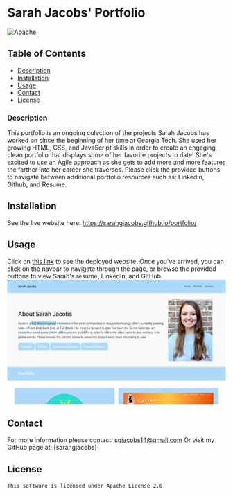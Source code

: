 

# Sarah Jacobs' Portfolio
[![Apache](https://img.shields.io/badge/license-apache-yellow)](https://opensource.org/licenses/Apache-2.0)

## Table of Contents
- [Description](#description)
- [Installation](#installation)
- [Usage](#usage)
- [Contact](#contact)
- [License](#license)

### Description
This portfolio is an ongoing colection of the projects Sarah Jacobs has worked on since the beginning of her time at Georgia Tech. She used her growing HTML, CSS, and JavaScript skills in order to create an engaging, clean portfolio that displays some of her favorite projects to date! She's excited to use an Agile approach as she gets to add more and more features the farther into her career she traverses. Please click the provided buttons to navigate between additional portfolio resources such as: LinkedIn, Github, and Resume.

## Installation
See the live website here: https://sarahgjacobs.github.io/portfolio/

## Usage
Click on [this link](https://sarahgjacobs.github.io/portfolio/) to see the deployed website. Once you've arrived, you can click on the navbar to navigate through the page, or browse the provided buttons to view Sarah's resume, LinkedIn, and GitHub.
![Screenshot of Portfolio Website](./assets/images/Screen%20Shot%202023-02-09%20at%209.22.03%20AM.png "Sarah Jacobs Portfolio")

## Contact
For more information please contact: [sgjacobs14@gmail.com](mailto:sgjacobs14@gmail.com)
Or visit my GitHub page at: [sarahgjacobs]

## License 
    This software is licensed under Apache License 2.0
